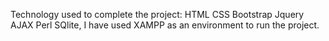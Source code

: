 Technology used to complete the project:
HTML CSS Bootstrap Jquery AJAX Perl SQlite, 
I have used XAMPP as an environment to run the project.
